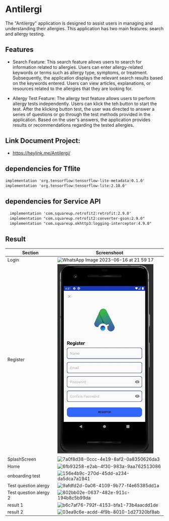 # Antilergi
The "Antilergy" application is designed to assist users in managing and understanding their allergies. This application has two main features: search and allergy testing.

## Features

- Search Feature: This search feature allows users to search for information related to allergies. Users can enter allergy-related keywords or terms such as allergy type, symptoms, or treatment. Subsequently, the application displays the relevant search results based on the keywords entered. Users can view articles, explanations, or resources related to the allergies that they are looking for.

- Allergy Test Feature: The allergy test feature allows users to perform allergy tests independently. Users can klick the teh button to start the test. After the klicking button test, the user was directed to answer a series of questions or go through the test methods provided in the application. Based on the user's answers, the application provides results or recommendations regarding the tested allergies.

## Link Document Project: 
- https://heylink.me/Antilergi/

## dependencies for Tflite
```
implementation 'org.tensorflow:tensorflow-lite-metadata:0.1.0'
implementation 'org.tensorflow:tensorflow-lite:2.10.0'
```
## dependencies for Service API
```
  implementation 'com.squareup.retrofit2:retrofit:2.9.0'
  implementation "com.squareup.retrofit2:converter-gson:2.9.0"
  implementation "com.squareup.okhttp3:logging-interceptor:4.9.0"
```

 

## Result
| Section     | Screenshoot |
|------------ |-------------|
| Login |![WhatsApp Image 2023-06-16 at 21 59 17](https://github.com/rinrin26/Antilergi/assets/56067805/f2277e78-eab5-4251-b778-04720efb1e58)|
|Register|![9125a701-615f-4b7c-91cc-1554da2d3210](https://github.com/rinrin26/Antilergi/blob/5e87b673e50ee2f492cafb45c008ca7c99f41075/Screanshot/9125a701-615f-4b7c-91cc-1554da2d3210.jpg)|
|SplashScreen | ![7a0f8d38-0ccc-4e19-8af2-0a8350626da3](https://github.com/rinrin26/Antilergi/assets/56067805/8460cd8f-ee3f-4f1a-96e0-8cead1028597)|
| Home |![6fb93258-e2ab-4f30-983a-9aa762513086](https://github.com/rinrin26/Antilergi/assets/56067805/d2d82cd6-7276-4202-808b-c23f08ccf366)|
|onboarding test|![156e4b9c-270d-45dd-a234-da5dca7a1941](https://github.com/rinrin26/Antilergi/assets/56067805/e694ecf3-71ac-4fa6-b2de-0ef7297ca184)|
|Test question alergy|![9afdfd2d-0a06-4109-9b77-f4e65385dd1a](https://github.com/rinrin26/Antilergi/assets/56067805/d925d5de-1f24-469a-882d-9177378423c9)|
|Test question alergy 2|![802bb02e-0637-482e-911c-194b8c5b99da](https://github.com/rinrin26/Antilergi/assets/56067805/4ca32f03-6d4e-4884-84d0-d90d5668f4ef)|
| result 1 |![b6c7af76-792f-4153-bfa1-73b4aacdd1de](https://github.com/rinrin26/Antilergi/assets/56067805/5ec893c8-a6e5-4bec-81ad-8b8779aa5ca6)|
| result 2| ![03ea9c6e-acdd-4f9b-8010-1d27320bf8ab](https://github.com/rinrin26/Antilergi/assets/56067805/b99f4f67-530b-468f-b9cb-5cb3fdeb38d5)|
